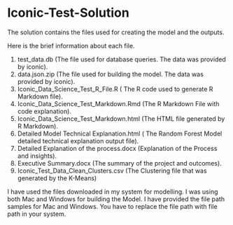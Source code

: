 # Iconic-Test-Solution
The solution contains the files used for creating the model and the outputs.

Here is the brief information about each file.


1) test_data.db (The file used for database queries. The data was provided by iconic).
2) data.json.zip (The file used for building the model. The data was provided by iconic).
3) Iconic_Data_Science_Test_R_File.R ( The R code used to generate R Markdown file).
4) Iconic_Data_Science_Test_Markdown.Rmd (The R Markdown File with code explanation).
5) Iconic_Data_Science_Test_Markdown.html (The HTML file generated by R Markdown).
6) Detailed Model Technical Explanation.html ( The Random Forest Model detailed technical explanation output file).
7) Detailed Explanation of the process.docx (Explanation of the Process and insights).
8) Executive Summary.docx (The summary of the project and outcomes).
9) Iconic_Test_Data_Clean_Clusters.csv (The Clustering file that was generated by the K-Means)



I have used the files downloaded in my system for modelling. I was using both Mac and Windows for building the Model. 
I have provided the file path samples for Mac and Windows. You have to replace the file path with file path in your system.
